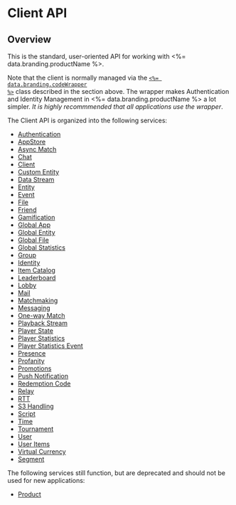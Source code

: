 # Client API
## Overview



This is the standard, user-oriented API for working with <%= data.branding.productName %>.

Note that the client is normally managed via the [<code><%= data.branding.codeWrapper %></code>](/api/wrapper) class described in the section above. The wrapper makes Authentication and Identity Management in <%= data.branding.productName %> a lot simpler. _It is highly recommmended that all applications use the wrapper_.

The Client API is organized into the following services:

* [Authentication](/api/capi/authentication)
* [AppStore](/api/capi/appstore)
* [Async Match](/api/capi/asyncmatch)
* [Chat](/api/capi/chat)
* [Client](/api/capi/client)
* [Custom Entity](/api/capi/customentity)
* [Data Stream](/api/capi/datastream)
* [Entity](/api/capi/entity)
* [Event](/api/capi/event)
* [File](/api/capi/file)
* [Friend](/api/capi/friend)
* [Gamification](/api/capi/gamification)
* [Global App](/api/capi/globalapp)
* [Global Entity](/api/capi/globalentity)
* [Global File](/api/capi/globalfile)
* [Global Statistics](/api/capi/globalstats)
* [Group](/api/capi/group)
* [Identity](/api/capi/identity)
* [Item Catalog](/api/capi/itemcatalog)
* [Leaderboard](/api/capi/leaderboard)
* [Lobby](/api/capi/lobby)
* [Mail](/api/capi/mail)
* [Matchmaking](/api/capi/matchmaking)
* [Messaging](/api/capi/messaging)
* [One-way Match](/api/capi/onewaymatch)
* [Playback Stream](/api/capi/playbackstream)
* [Player State](/api/capi/playerstate)
* [Player Statistics](/api/capi/playerstats)
* [Player Statistics Event](/api/capi/playerstatsevent)
* [Presence](/api/capi/presence)
* [Profanity](/api/capi/profanity)
* [Promotions](/api/capi/promotions)
* [Push Notification](/api/capi/pushnotification)
* [Redemption Code](/api/capi/redemptioncode)
* [Relay](/api/capi/relay)
* [RTT](/api/capi/rtt)
* [S3 Handling](/api/capi/s3handling)
* [Script](/api/capi/script)
* [Time](/api/capi/time)
* [Tournament](/api/capi/tournament)
* [User](/api/capi/user)
* [User Items](/api/capi/useritems)
* [Virtual Currency](/api/capi/virtualcurrency)
* [Segment](/api/capi/segment)

The following services still function, but are deprecated and should not be used for new applications:

* [Product](/api/capi/product)

<DocCardList />